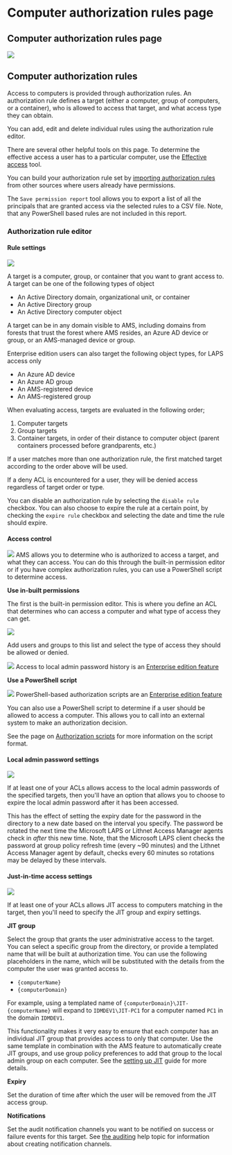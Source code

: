 # Computer authorization rules page

## Computer authorization rules page

![](../../.gitbook/assets/ui-page-authz.png)

## Computer authorization rules

Access to computers is provided through authorization rules. An authorization rule defines a target (either a computer, group of computers, or a container), who is allowed to access that target, and what access type they can obtain.

You can add, edit and delete individual rules using the authorization rule editor.

There are several other helpful tools on this page. To determine the effective access a user has to a particular computer, use the [Effective access](effective-access-page.md) tool.

You can build your authorization rule set by [importing authorization rules](../../configuration/importing/) from other sources where users already have permissions.

The `Save permission report` tool allows you to export a list of all the principals that are granted access via the selected rules to a CSV file. Note, that any PowerShell based rules are not included in this report.

### Authorization rule editor

#### Rule settings

![](../../.gitbook/assets/ui-page-authz-target-ou.png)

A target is a computer, group, or container that you want to grant access to. A target can be one of the following types of object

* An Active Directory domain, organizational unit, or container
* An Active Directory group
* An Active Directory computer object

A target can be in any domain visible to AMS, including domains from forests that trust the forest where AMS resides, an Azure AD device or group, or an AMS-managed device or group.

Enterprise edition users can also target the following object types, for LAPS access only

* An Azure AD device
* An Azure AD group
* An AMS-registered device
* An AMS-registered group

When evaluating access, targets are evaluated in the following order;

1. Computer targets
2. Group targets
3. Container targets, in order of their distance to computer object (parent containers processed before grandparents, etc.)

If a user matches more than one authorization rule, the first matched target according to the order above will be used.

If a deny ACL is encountered for a user, they will be denied access regardless of target order or type.

You can disable an authorization rule by selecting the `disable rule` checkbox. You can also choose to expire the rule at a certain point, by checking the `expire rule` checkbox and selecting the date and time the rule should expire.

#### Access control

![](../../.gitbook/assets/ui-page-authz-accesscontrol-acl.png) AMS allows you to determine who is authorized to access a target, and what they can access. You can do this through the built-in permission editor or if you have complex authorization rules, you can use a PowerShell script to determine access.

**Use in-built permissions**

The first is the built-in permission editor. This is where you define an ACL that determines who can access a computer and what type of access they can get.

![](../../.gitbook/assets/ui-page-authz-editsecurity-laps.png)

Add users and groups to this list and select the type of access they should be allowed or denied.

![](../../.gitbook/assets/badge-enterprise-edition-rocket.svg) Access to local admin password history is an [Enterprise edition feature](../../access-manager-editions.md)

**Use a PowerShell script**

![](../../.gitbook/assets/badge-enterprise-edition-rocket.svg) PowerShell-based authorization scripts are an [Enterprise edition feature](../../access-manager-editions.md)

You can also use a PowerShell script to determine if a user should be allowed to access a computer. This allows you to call into an external system to make an authorization decision.

See the page on [Authorization scripts](../advanced-help-topics/authorization-scripts.md) for more information on the script format.

#### Local admin password settings

![](../../.gitbook/assets/ui-page-authz-laps-settings.png)

If at least one of your ACLs allows access to the local admin passwords of the specified targets, then you'll have an option that allows you to choose to expire the local admin password after it has been accessed.

This has the effect of setting the expiry date for the password in the directory to a new date based on the interval you specify. The password be rotated the next time the Microsoft LAPS or Lithnet Access Manager agents check in _after_ this new time. Note, that the Microsoft LAPS client checks the password at group policy refresh time (every \~90 minutes) and the Lithnet Access Manager agent by default, checks every 60 minutes so rotations may be delayed by these intervals.

#### Just-in-time access settings

![](../../.gitbook/assets/ui-page-authz-jit-settings.png)

If at least one of your ACLs allows JIT access to computers matching in the target, then you'll need to specify the JIT group and expiry settings.

**JIT group**

Select the group that grants the user administrative access to the target. You can select a specific group from the directory, or provide a templated name that will be built at authorization time. You can use the following placeholders in the name, which will be substituted with the details from the computer the user was granted access to.

* `{computerName}`
* `{computerDomain}`

For example, using a templated name of `{computerDomain}\JIT-{computerName}` will expand to `IDMDEV1\JIT-PC1` for a computer named `PC1` in the domain `IDMDEV1`.

This functionality makes it very easy to ensure that each computer has an individual JIT group that provides access to only that computer. Use the same template in combination with the AMS feature to automatically create JIT groups, and use group policy preferences to add that group to the local admin group on each computer. See the [setting up JIT](../../configuration/deploying-features/setting-up-jit-access.md) guide for more details.

**Expiry**

Set the duration of time after which the user will be removed from the JIT access group.

**Notifications**

Set the audit notification channels you want to be notified on success or failure events for this target. See [the auditing](auditing-page.md) help topic for information about creating notification channels.
